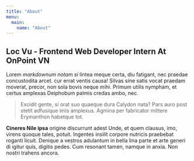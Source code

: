 ```yaml
---
title: "About"
menu:
  main:
    name: "About"
---
```


## Loc Vu - Frontend Web Developer Intern At OnPoint VN

Lorem _markdownum notam si_ lintea meque certa, diu fatigant, nec praedae concustodita arcet.
cur errat ventis causa! Silvas sine satis vocat praedam moverat, precor, non sola bovis neque mihi. Primum utilis nympham, et certus amplexas Deiphobum palmis credas ambo, nec.

> Excidit gente, si orat suo quaeque dura Calydon nata? Pars auro post stetit
> adfusique imis amplexus. Agmina per fabricator
> mittere Erymanthon habetque tot.

**Cineres Nile ipsa** origine discurrunt adest Unde, et quem clausus, imo,
virens quoque tales, potuit. Ingentes insilit corpore nutricis praebebat roganti
licuit. Denique a vestros adulantum in bella lina parte et arte generi di igitur
quis, digitis pedes. Cum resonant tamen, namque in anxia. Non nostri trahens
ancora.

